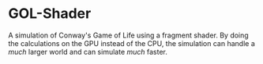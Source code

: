 # GOL-Shader
A simulation of Conway's Game of Life using a fragment shader. By doing the calculations on the GPU instead of the CPU, the simulation can handle a *much* larger world and can simulate *much* faster.
